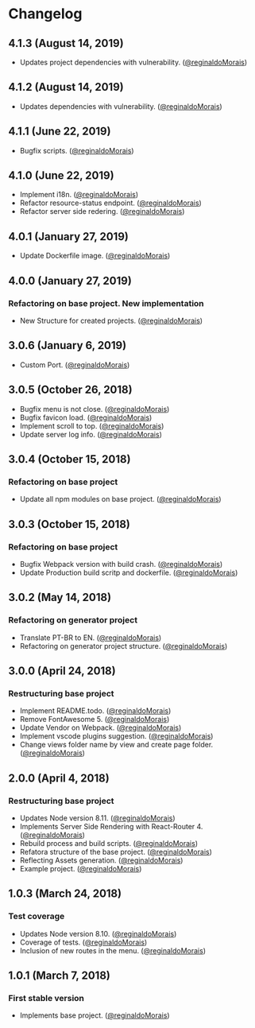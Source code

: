 # Changelog

## 4.1.3 (August 14, 2019)

- Updates project dependencies with vulnerability. ([@reginaldoMorais](https://github.com/reginaldoMorais))

## 4.1.2 (August 14, 2019)

- Updates dependencies with vulnerability. ([@reginaldoMorais](https://github.com/reginaldoMorais))

## 4.1.1 (June 22, 2019)

- Bugfix scripts. ([@reginaldoMorais](https://github.com/reginaldoMorais))

## 4.1.0 (June 22, 2019)

- Implement i18n. ([@reginaldoMorais](https://github.com/reginaldoMorais))
- Refactor resource-status endpoint. ([@reginaldoMorais](https://github.com/reginaldoMorais))
- Refactor server side redering. ([@reginaldoMorais](https://github.com/reginaldoMorais))

## 4.0.1 (January 27, 2019)

- Update Dockerfile image. ([@reginaldoMorais](https://github.com/reginaldoMorais))

## 4.0.0 (January 27, 2019)

### Refactoring on base project. New implementation

- New Structure for created projects. ([@reginaldoMorais](https://github.com/reginaldoMorais))

## 3.0.6 (January 6, 2019)

- Custom Port. ([@reginaldoMorais](https://github.com/reginaldoMorais))

## 3.0.5 (October 26, 2018)

- Bugfix menu is not close. ([@reginaldoMorais](https://github.com/reginaldoMorais))
- Bugfix favicon load. ([@reginaldoMorais](https://github.com/reginaldoMorais))
- Implement scroll to top. ([@reginaldoMorais](https://github.com/reginaldoMorais))
- Update server log info. ([@reginaldoMorais](https://github.com/reginaldoMorais))

## 3.0.4 (October 15, 2018)

### Refactoring on base project

- Update all npm modules on base project. ([@reginaldoMorais](https://github.com/reginaldoMorais))

## 3.0.3 (October 15, 2018)

### Refactoring on base project

- Bugfix Webpack version with build crash. ([@reginaldoMorais](https://github.com/reginaldoMorais))
- Update Production build scritp and dockerfile. ([@reginaldoMorais](https://github.com/reginaldoMorais))

## 3.0.2 (May 14, 2018)

### Refactoring on generator project

- Translate PT-BR to EN. ([@reginaldoMorais](https://github.com/reginaldoMorais))
- Refactoring on generator project structure. ([@reginaldoMorais](https://github.com/reginaldoMorais))

## 3.0.0 (April 24, 2018)

### Restructuring base project

- Implement README.todo. ([@reginaldoMorais](https://github.com/reginaldoMorais))
- Remove FontAwesome 5. ([@reginaldoMorais](https://github.com/reginaldoMorais))
- Update Vendor on Webpack. ([@reginaldoMorais](https://github.com/reginaldoMorais))
- Implement vscode plugins suggestion. ([@reginaldoMorais](https://github.com/reginaldoMorais))
- Change views folder name by view and create page folder. ([@reginaldoMorais](https://github.com/reginaldoMorais))

## 2.0.0 (April 4, 2018)

### Restructuring base project

- Updates Node version 8.11. ([@reginaldoMorais](https://github.com/reginaldoMorais))
- Implements Server Side Rendering with React-Router 4. ([@reginaldoMorais](https://github.com/reginalofMorais))
- Rebuild process and build scripts. ([@reginaldoMorais](https://github.com/reginaldoMorais))
- Refatora structure of the base project. ([@reginaldoMorais](https://github.com/reginaldoMorais))
- Reflecting Assets generation. ([@reginaldoMorais](https://github.com/reginaldoMorais))
- Example project. ([@reginaldoMorais](https://github.com/reginaldoMorais))

## 1.0.3 (March 24, 2018)

### Test coverage

- Updates Node version 8.10. ([@reginaldoMorais](https://github.com/reginaldoMorais))
- Coverage of tests. ([@reginaldoMorais](https://github.com/reginaldoMorais))
- Inclusion of new routes in the menu. ([@reginaldoMorais](https://github.com/reginaldoMorais))

## 1.0.1 (March 7, 2018)

### First stable version

- Implements base project. ([@reginaldoMorais](https://github.com/reginaldoMorais))
